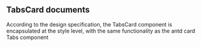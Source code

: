 ## TabsCard documents
According to the design specification, the TabsCard component is encapsulated at the style level, with the same functionality as the antd card Tabs component
